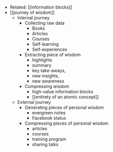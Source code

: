 - Related: [[information blocks]]
- [[journey of wisdom]]
    - Internal journey
        - Collecting raw data
            - Books
            - Articles
            - Courses
            - Self-learning
            - Self-experiences
        - Extracting piece of wisdom
            - highlights 
            - summary
            - key take-aways, 
            - new insights,
            - new awareness
        - Compressing wisdom
            - high-value information blocks
            - [[entirety of an atomic concept]]
    - External journey 
        - Generating pieces of personal wisdom
            - evergreen notes
            - Facebook status
        - Compressing pieces of personal wisdom
            - articles
            - courses
            - training program
            - sharing talks
